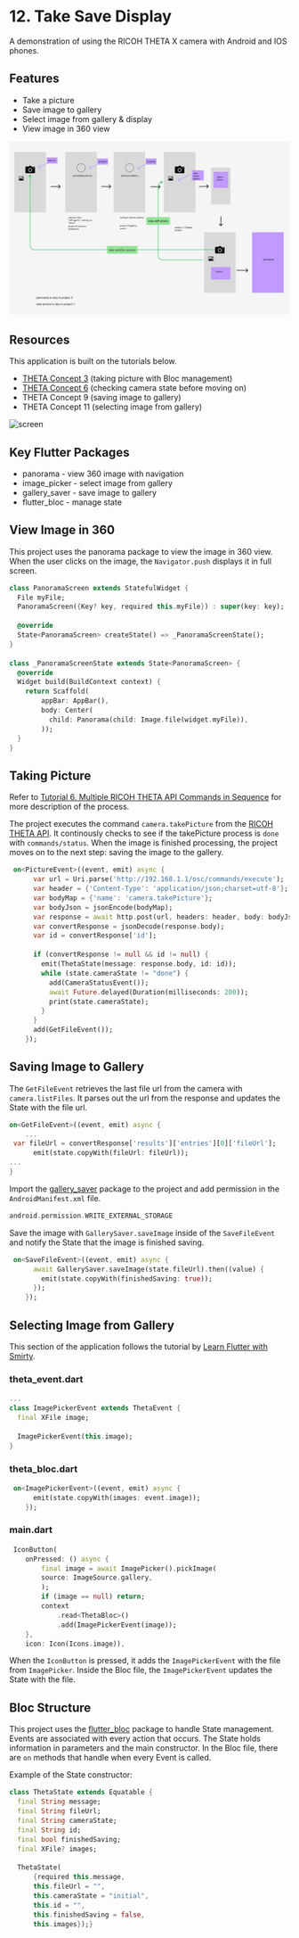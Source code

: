 # 12. Take Save Display 

A demonstration of using the RICOH THETA X camera with Android and IOS phones.

## Features

* Take a picture 
* Save image to gallery
* Select image from gallery & display
* View image in 360 view

![diagram](docs/7_27_diagram.png)

## Resources

This application is built on the tutorials below.

* [THETA Concept 3](https://starter.theta360.guide/03-ricoh-theta-api-app-state-management-with-bloc/) (taking picture with Bloc management)
* [THETA Concept 6](https://starter.theta360.guide/06-api-commands-in-sequence/) (checking camera state before moving on)
* THETA Concept 9 (saving image to gallery)
* THETA Concept 11 (selecting image from gallery)

![screen](docs/newscreen.gif)

## Key Flutter Packages 

* panorama - view 360 image with navigation
* image_picker - select image from gallery
* gallery_saver - save image to gallery
* flutter_bloc - manage state 

## View Image in 360

This project uses the panorama package to view the image in 360 view. When the user clicks on the image, the `Navigator.push` displays it in full screen.  

```dart
class PanoramaScreen extends StatefulWidget {
  File myFile;
  PanoramaScreen({Key? key, required this.myFile}) : super(key: key);

  @override
  State<PanoramaScreen> createState() => _PanoramaScreenState();
}

class _PanoramaScreenState extends State<PanoramaScreen> {
  @override
  Widget build(BuildContext context) {
    return Scaffold(
        appBar: AppBar(),
        body: Center(
          child: Panorama(child: Image.file(widget.myFile)),
        ));
  }
}
```

## Taking Picture

Refer to [Tutorial 6. Multiple RICOH THETA API Commands in Sequence](https://starter.theta360.guide/06-api-commands-in-sequence/) for more description of the process. 

The project executes the command `camera.takePicture` from the [RICOH THETA API](https://api.ricoh/docs/theta-web-api-v2.1/getting_started/). It continously checks to see if the takePicture process is `done` with `commands/status`. When the image is finished processing, the project moves on to the next step: saving the image to the gallery.

```dart
 on<PictureEvent>((event, emit) async {
      var url = Uri.parse('http://192.168.1.1/osc/commands/execute');
      var header = {'Content-Type': 'application/json;charset=utf-8'};
      var bodyMap = {'name': 'camera.takePicture'};
      var bodyJson = jsonEncode(bodyMap);
      var response = await http.post(url, headers: header, body: bodyJson);
      var convertResponse = jsonDecode(response.body);
      var id = convertResponse['id'];

      if (convertResponse != null && id != null) {
        emit(ThetaState(message: response.body, id: id));
        while (state.cameraState != "done") {
          add(CameraStatusEvent());
          await Future.delayed(Duration(milliseconds: 200));
          print(state.cameraState);
        }
      }
      add(GetFileEvent());
    });
```

## Saving Image to Gallery

The `GetFileEvent` retrieves the last file url from the camera with `camera.listFiles`. It parses out the url from the response and updates the State with the file url.

```dart
on<GetFileEvent>((event, emit) async {
    ...
 var fileUrl = convertResponse['results']['entries'][0]['fileUrl'];
      emit(state.copyWith(fileUrl: fileUrl));
...
} 
```

Import the [gallery_saver](https://pub.dev/packages/gallery_saver) package to the project and add permission in the `AndroidManifest.xml` file.

```dart
android.permission.WRITE_EXTERNAL_STORAGE
```

Save the image with `GallerySaver.saveImage` inside of the `SaveFileEvent` and notify the State that the image is finished saving.

```dart
 on<SaveFileEvent>((event, emit) async {
      await GallerySaver.saveImage(state.fileUrl).then((value) {
        emit(state.copyWith(finishedSaving: true));
      });
    });
```

## Selecting Image from Gallery

This section of the application follows the tutorial by [Learn Flutter with Smirty](https://github.com/hprity60/multi-image-picker-bloc-8).

### theta_event.dart

```dart
...
class ImagePickerEvent extends ThetaEvent {
  final XFile image;

  ImagePickerEvent(this.image);
}
```

### theta_bloc.dart

```dart
 on<ImagePickerEvent>((event, emit) async {
      emit(state.copyWith(images: event.image));
    });
```

### main.dart

```dart
 IconButton(
    onPressed: () async {
        final image = await ImagePicker().pickImage(
        source: ImageSource.gallery,
        );
        if (image == null) return;
        context
            .read<ThetaBloc>()
            .add(ImagePickerEvent(image));
    },
    icon: Icon(Icons.image)),
```

When the `IconButton` is pressed, it adds the `ImagePickerEvent` with the file from `ImagePicker`. Inside the Bloc file, the `ImagePickerEvent` updates the State with the file.

## Bloc Structure

This project uses the [flutter_bloc](https://pub.dev/packages/flutter_bloc) package to handle State management. Events are associated with every action that occurs. The State holds information in parameters and the main constructor. In the Bloc file, there are `on` methods that handle when every Event is called. 

Example of the State constructor:

```dart
class ThetaState extends Equatable {
  final String message;
  final String fileUrl;
  final String cameraState;
  final String id;
  final bool finishedSaving;
  final XFile? images;

  ThetaState(
      {required this.message,
      this.fileUrl = "",
      this.cameraState = "initial",
      this.id = "",
      this.finishedSaving = false,
      this.images});}
```